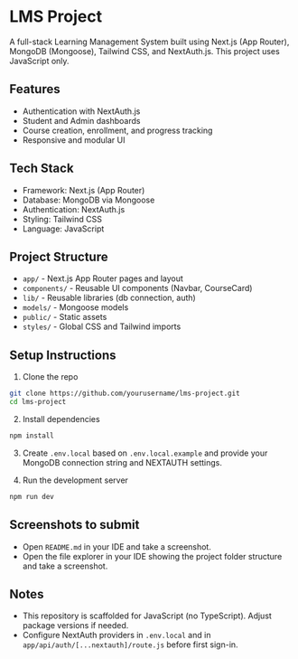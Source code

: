 # LMS Project

A full-stack Learning Management System built using Next.js (App Router), MongoDB (Mongoose), Tailwind CSS, and NextAuth.js. This project uses JavaScript only.

## Features
- Authentication with NextAuth.js
- Student and Admin dashboards
- Course creation, enrollment, and progress tracking
- Responsive and modular UI

## Tech Stack
- Framework: Next.js (App Router)
- Database: MongoDB via Mongoose
- Authentication: NextAuth.js
- Styling: Tailwind CSS
- Language: JavaScript

## Project Structure
- `app/` - Next.js App Router pages and layout
- `components/` - Reusable UI components (Navbar, CourseCard)
- `lib/` - Reusable libraries (db connection, auth)
- `models/` - Mongoose models
- `public/` - Static assets
- `styles/` - Global CSS and Tailwind imports

## Setup Instructions
1. Clone the repo

```bash
git clone https://github.com/yourusername/lms-project.git
cd lms-project
```

2. Install dependencies

```bash
npm install
```

3. Create `.env.local` based on `.env.local.example` and provide your MongoDB connection string and NEXTAUTH settings.

4. Run the development server

```bash
npm run dev
```

## Screenshots to submit
- Open `README.md` in your IDE and take a screenshot.
- Open the file explorer in your IDE showing the project folder structure and take a screenshot.

## Notes
- This repository is scaffolded for JavaScript (no TypeScript). Adjust package versions if needed.
- Configure NextAuth providers in `.env.local` and in `app/api/auth/[...nextauth]/route.js` before first sign-in.
